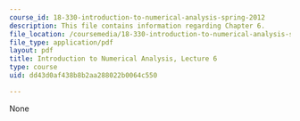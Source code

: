 ```yaml
---
course_id: 18-330-introduction-to-numerical-analysis-spring-2012
description: This file contains information regarding Chapter 6.
file_location: /coursemedia/18-330-introduction-to-numerical-analysis-spring-2012/dd43d0af438b8b2aa288022b0064c550_MIT18_330S12_Chapter6.pdf
file_type: application/pdf
layout: pdf
title: Introduction to Numerical Analysis, Lecture 6
type: course
uid: dd43d0af438b8b2aa288022b0064c550

---
```

None